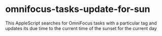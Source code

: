 # omnifocus-tasks-update-for-sun

This AppleScript searches for OmniFocus tasks with a particular tag and updates its due time to the current time of the sunset for the current day
